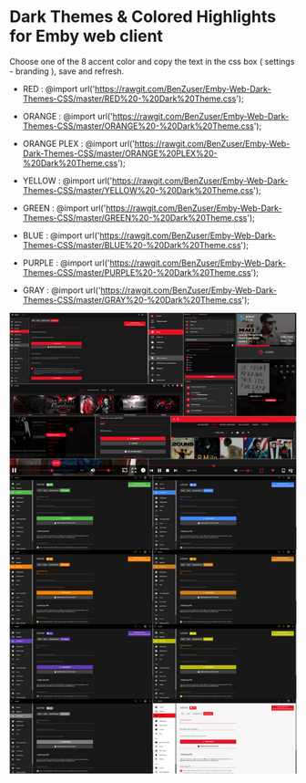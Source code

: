 # Dark Themes & Colored Highlights for Emby web client

Choose one of the 8 accent color and copy the text in the css box ( settings - branding ), save and refresh.

* RED         : @import url('https://rawgit.com/BenZuser/Emby-Web-Dark-Themes-CSS/master/RED%20-%20Dark%20Theme.css'); 

* ORANGE      : @import url('https://rawgit.com/BenZuser/Emby-Web-Dark-Themes-CSS/master/ORANGE%20-%20Dark%20Theme.css');

* ORANGE PLEX : @import url('https://rawgit.com/BenZuser/Emby-Web-Dark-Themes-CSS/master/ORANGE%20PLEX%20-%20Dark%20Theme.css');

* YELLOW      : @import url('https://rawgit.com/BenZuser/Emby-Web-Dark-Themes-CSS/master/YELLOW%20-%20Dark%20Theme.css'); 

* GREEN       : @import url('https://rawgit.com/BenZuser/Emby-Web-Dark-Themes-CSS/master/GREEN%20-%20Dark%20Theme.css');

* BLUE        : @import url('https://rawgit.com/BenZuser/Emby-Web-Dark-Themes-CSS/master/BLUE%20-%20Dark%20Theme.css');

* PURPLE      : @import url('https://rawgit.com/BenZuser/Emby-Web-Dark-Themes-CSS/master/PURPLE%20-%20Dark%20Theme.css'); 

* GRAY        : @import url('https://rawgit.com/BenZuser/Emby-Web-Dark-Themes-CSS/master/GRAY%20-%20Dark%20Theme.css');  

![alt tag](https://raw.githubusercontent.com/BenZuser/Emby-Dark-Themes-Resources/master/images/screenshots/Themes.png)
